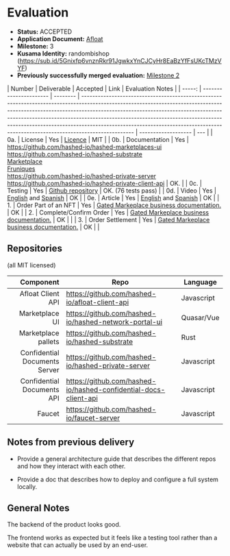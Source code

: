 # Evaluation

- **Status:** ACCEPTED
- **Application Document:** [Afloat](https://github.com/w3f/Grants-Program/blob/master/applications/Afloat.md)
- **Milestone:** 3
- **Kusama Identity:** randombishop (https://sub.id/5Gnixfp6vnznRkr91JgwkxYnCJCyHr8EaBzYfFsUKcTMzVYF)
- **Previously successfully merged evaluation:** [Milestone 2](https://github.com/w3f/Grant-Milestone-Delivery/blob/master/evaluations/afloat_2_randombishop.md)

| Number | Deliverable            | Accepted | Link                                                                                                                                                                                                                                                                                                                                                                                                                      | Evaluation Notes    |
| -----: | ---------------------- | -------- | ------------------------------------------------------------------------------------------------------------------------------------------------------------------------------------------------------------------------------------------------------------------------------------------------------------------------------------------------------------------------------------------------------------------------- | ------------------- | --- |
|    0a. | License                | Yes      | [Licence](https://github.com/hashed-io/hashed-substrate/blob/main/LICENSE)                                                                                                                                                                                                                                                                                                                                                | MIT                 |
|    0b. | Documentation          | Yes      | https://github.com/hashed-io/hashed-marketplaces-ui <br> https://github.com/hashed-io/hashed-substrate <br>[Marketplace](https://github.com/hashed-io/hashed-substrate/tree/main/pallets/gated-marketplace)<br> [Fruniques](https://github.com/hashed-io/hashed-substrate/tree/main/pallets/fruniques)<br> https://github.com/hashed-io/hashed-private-server <br> https://github.com/hashed-io/hashed-private-client-api | OK.                 |
|    0c. | Testing                | Yes      | [Github repository](https://github.com/hashed-io/hashed-substrate/blob/main/pallets/gated-marketplace/src/tests.rs)                                                                                                                                                                                                                                                                                                       | OK. (76 tests pass) |
|    0d. | Video                  | Yes      | [English](https://drive.google.com/file/d/1YtlNNsmhpxzKgVTLbaMXC7unRzfVLNbE/view?usp=share_link) and [Spanish](https://drive.google.com/file/d/1D9LQ2KCDVWGbuTZ7_Oo-QYvOqNg9PUH3/view?usp=share_link)                                                                                                                                                                                                                     | OK                  |
|    0e. | Article                | Yes      | [English](https://docs.google.com/document/d/1clgBMWQQXGqZd6p7P7CmZwEo0YaM5WRMZLISOn3FuNI/edit?usp=sharing) and [Spanish](https://docs.google.com/document/d/1AB-2sKU8GHO-yLZOQ-sn0MOlsCABPXG6gfRG61BtRXc/edit?usp=sharing)                                                                                                                                                                                               | OK                  |
|     1. | Order Part of an NFT   | Yes      | [Gated Markeplace business documentation.](https://github.com/hashed-io/hashed-substrate/blob/develop/docs/pallets-review/gated-marketplace.md#order-part-of-an-nft)                                                                                                                                                                                                                                                      | OK                  |
|     2. | Complete/Confirm Order | Yes      | [Gated Markeplace business documentation.](https://github.com/hashed-io/hashed-substrate/blob/develop/docs/pallets-review/gated-marketplace.md#completeconfirm-order)                                                                                                                                                                                                                                                     | OK                  |     |
|     3. | Order Settlement       | Yes      | [Gated Markeplace business documentation.](https://github.com/hashed-io/hashed-substrate/blob/develop/docs/pallets-review/gated-marketplace.md#order-settlement)                                                                                                                                                                                                                                                          | OK                  |     |

## Repositories

(all MIT licensed)

|                     Component | Repo                                                             | Language   |
| ----------------------------: | ---------------------------------------------------------------- | ---------- |
|             Afloat Client API | https://github.com/hashed-io/afloat-client-api                   | Javascript |
|                Marketplace UI | https://github.com/hashed-io/hashed-network-portal-ui            | Quasar/Vue |
|           Marketplace pallets | https://github.com/hashed-io/hashed-substrate                    | Rust       |
| Confidential Documents Server | https://github.com/hashed-io/hashed-private-server               | Javascript |
|    Confidential Documents API | https://github.com/hashed-io/hashed-confidential-docs-client-api | Javascript |
|                        Faucet | https://github.com/hashed-io/faucet-server                       | Javascript |

## Notes from previous delivery

- Provide a general architecture guide that describes the different repos and how they interact with each other.

- Provide a doc that describes how to deploy and configure a full system locally.

## General Notes

The backend of the product looks good.

The frontend works as expected but it feels like a testing tool rather than a website that can actually be used by an end-user.
